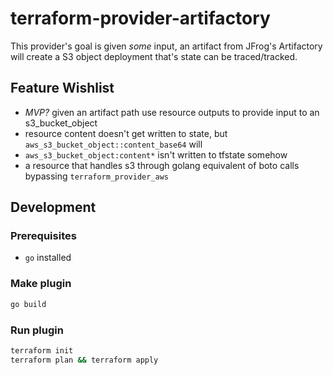 # terraform-provider-artifactory

This provider's goal is given *some* input, an artifact from JFrog's
Artifactory will create a S3 object deployment that's state can be
traced/tracked.

## Feature Wishlist

- *MVP?* given an artifact path use resource outputs to provide input to an
  s3_bucket_object
- resource content doesn't get written to state, but `aws_s3_bucket_object::content_base64` will
- `aws_s3_bucket_object:content*` isn't written to tfstate somehow
- a resource that handles s3 through golang equivalent of boto calls bypassing `terraform_provider_aws`



## Development

### Prerequisites

- `go` installed

### Make plugin

```sh
go build
```

### Run plugin

```sh
terraform init
terraform plan && terraform apply
```
